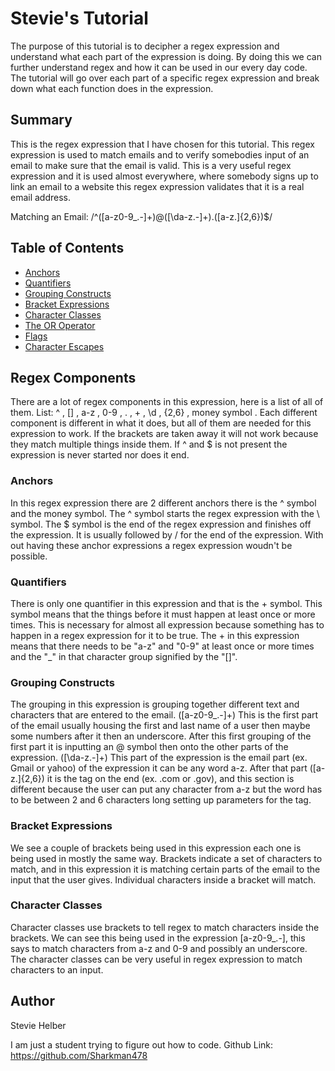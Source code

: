 # Stevie's Tutorial

The purpose of this tutorial is to decipher a regex expression and understand what each part of the expression is doing. By doing this we can further understand regex and how it can be used in our every day code. The tutorial will go over each part of a specific regex expression and break down what each function does in the expression.

## Summary

This is the regex expression that I have chosen for this tutorial. This regex expression is used to match emails and to verify somebodies input of an email to make sure that the email is valid. This is a very useful regex expression and it is used almost everywhere, where somebody signs up to link an email to a website this regex expression validates that it is a real email address.

Matching an Email: /^([a-z0-9_\.-]+)@([\da-z\.-]+)\.([a-z\.]{2,6})$/

## Table of Contents

- [Anchors](#anchors)
- [Quantifiers](#quantifiers)
- [Grouping Constructs](#grouping-constructs)
- [Bracket Expressions](#bracket-expressions)
- [Character Classes](#character-classes)
- [The OR Operator](#the-or-operator)
- [Flags](#flags)
- [Character Escapes](#character-escapes)

## Regex Components
There are a lot of regex components in this expression, here is a list of all of them. List: ^ , [] , a-z , 0-9 , \. , + , \d , {2,6} , money symbol . Each different component is different in what it does, but all of them are needed for this expression to work. If the brackets are taken away it will not work because they match multiple things inside them. If ^ and $ is not present the expression is never started nor does it end.
### Anchors
In this regex expression there are 2 different anchors there is the ^ symbol and the money symbol. The ^ symbol starts the regex expression with the \ symbol. The $ symbol is the end of the regex expression and finishes off the expression. It is usually followed by / for the end of the expression. With out having these anchor expressions a regex expression woudn't be possible.
### Quantifiers
There is only one quantifier in this expression and that is the + symbol. This symbol means that the things before it must happen at least once or more times. This is necessary for almost all expression because something has to happen in a regex expression for it to be true. The + in this expression means that there needs to be "a-z" and "0-9" at least once or more times and the "_" in that character group signified by the "[]".
### Grouping Constructs
The grouping in this expression is grouping together different text and characters that are entered to the email. ([a-z0-9_\.-]+) This is the first part of the email usually housing the first and last name of a user then maybe some numbers after it then an underscore. After this first grouping of the first part it is inputting an @ symbol then onto the other parts of the expression. ([\da-z\.-]+) This part of the expression is the email part (ex. Gmail or yahoo) of the expression it can be any word a-z. After that part ([a-z\.]{2,6}) it is the tag on the end (ex. .com or .gov), and this section is different because the user can put any character from a-z but the word has to be between 2 and 6 characters long setting up parameters for the tag.
### Bracket Expressions
We see a couple of brackets being used in this expression each one is being used in mostly the same way. Brackets indicate a set of characters to match, and in this expression it is matching certain parts of the email to the input that the user gives. Individual characters inside a bracket will match.
### Character Classes
Character classes use brackets to tell regex to match characters inside the brackets. We can see this being used in the expression [a-z0-9_\.-], this says to match characters from a-z and 0-9 and possibly an underscore. The character classes can be very useful in regex expression to match characters to an input.
## Author
Stevie Helber

I am just a student trying to figure out how to code.
Github Link: https://github.com/Sharkman478